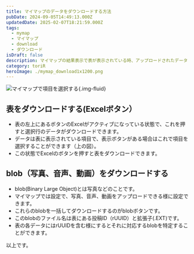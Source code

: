 ```yaml
---
title: マイマップのデータをダウンロードする方法
pubDate: 2024-09-05T14:49:13.000Z
updatedDate: 2025-02-07T18:21:59.000Z
tags:
  - mymap
  - マイマップ
  - download
  - ダウンロード
isDraft: false
description: マイマップの結果表示で表が表示されている時、アップロードされたデータ（写真、音声、動画）をダウンロードできます。
category: toriR
heroImage: ./mymap_download1x1200.png
---
```


![マイマップで項目を選択する](https://object-storage.tyo2.conoha.io/v1/nc_938a9d00d6004f1390c354d4a15ef25b/blog-astro-assets/blog-images/mymap_download1x1200/mymap_download1x1200.png){.img-fluid}

## 表をダウンロードする(Excelボタン）

- 表の左上にあるボタンのExcelがアクティブになっている状態で、これを押すと選択行のデータがダウンロードできます。
- データは表に表示されている項目で、表示ボタンがある場合はこれで項目を選択することができます（上の図）。
- この状態でExcelのボタンを押すと表をダウンロードできます。

## blob（写真、音声、動画）をダウンロードする

- blob(Binary Large Object)とは写真などのことです。
- マイマップでは設定で、写真、音声、動画をアップロードできる様に設定できます。
- これらのblobを一括してダウンロードするのがblobボタンです。
- このblobのファイル名は表にある投稿ID（rUUID）と拡張子(.EXT)です。
- 表の各データにはrUUIDを含む様にするとそれに対応するblobを特定することができます。

以上です。
